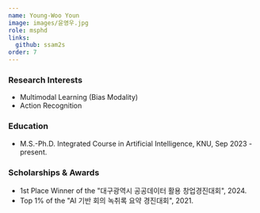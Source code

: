 ```yaml
---
name: Young-Woo Youn
image: images/윤영우.jpg
role: msphd
links:
  github: ssam2s
order: 7
---
```


### Research Interests
- Multimodal Learning (Bias Modality)
- Action Recognition

### Education
- M.S.-Ph.D. Integrated Course in Artificial Intelligence, KNU, Sep 2023 - present.

### Scholarships & Awards
- 1st Place Winner of the "대구광역시 공공데이터 활용 창업경진대회", 2024.
- Top 1% of the "AI 기반 회의 녹취록 요약 경진대회", 2021.
